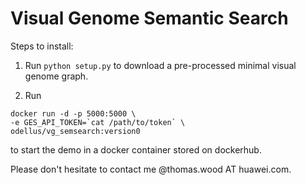 # Visual Genome Semantic Search

Steps to install:
1. Run `python setup.py` to download a pre-processed minimal visual genome graph.

2. Run
```
docker run -d -p 5000:5000 \
-e GES_API_TOKEN=`cat /path/to/token` \
odellus/vg_semsearch:version0
```
to start the demo in a docker container stored on dockerhub.


Please don't hesitate to contact me @thomas.wood AT huawei.com.
